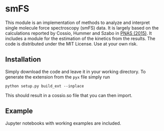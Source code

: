 # smFS 
This module is an implementation of methods to analyze and interpret single molecule force 
spectroscopy (smFS) data. It is largely based on the calculations reported by Cossio, Hummer
 and Szabo in [PNAS (2015)](http://dx.doi.org/10.1073/pnas.1519633112).
It includes a module for the estimation of the kinetics from the results.
The code is distributed under the MIT License. Use at your own risk.


Installation
------------
Simply download the code and leave it in your working directory. To generate the 
extension from the `pyx` file simply run 

    python setup.py build_ext --inplace

This should result in a cossio.so file that you can then import.

Example
-------
Jupyter notebooks with working examples are included.
